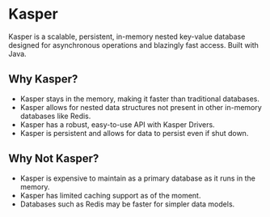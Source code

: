 # Kasper
Kasper is a scalable, persistent, in-memory nested key-value database designed for asynchronous operations and blazingly fast access. Built with Java.

## Why Kasper?

- Kasper stays in the memory, making it faster than traditional databases.
- Kasper allows for nested data structures not present in other in-memory databases like Redis.
- Kasper has a robust, easy-to-use API with Kasper Drivers.
- Kasper is persistent and allows for data to persist even if shut down.


## Why Not Kasper?

- Kasper is expensive to maintain as a primary database as it runs in the memory.
- Kasper has limited caching support as of the moment.
- Databases such as Redis may be faster for simpler data models.


